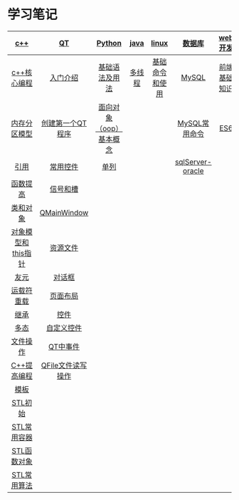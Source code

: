 # 学习笔记

| [c++](study/c++/)  |  [QT](study/QT/)  | [Python](study/python/) | [java](study/java/) | [linux](study/linux/) | [数据库](study/dataBase/) | [web开发](study/web/) |
| :--: | :--: | :----: | :---: | :----: | :-----: | :-----: |
|   [c++核心编程](study/c++/?id=c核心编程（ctrkc-注释-ctrku-解注释）)   | [入门介绍](study/QT/?id=_1-入门介绍) | [基础语法及用法](study/python/?id=基础语法及用法) | [多线程](/study/java/Multithreading/) | [基础命令和使用](study/linux/?id=study/linux/?id=linux基础命令和使用) | [MySQL](study/dataBase/?id=mysql) | [前端基础知识](study/web/?id=前端基础知识) |
| [内存分区模型](study/c++/?id=_1-内存分区模型) | [创建第一个QT程序](study/QT/?id=_2-创建第一个qt程序) | [面向对象（oop）基本概念](study/python/?id=面向对象（oop）基本概念) |  |       | [MySQL常用命令](study/dataBase/?id=mysql操作命令) | [ES6](study/web/?id=es6) |
| [引用](study/c++/?id=_2-引用) | [常用控件](study/QT/?id=_3-常用控件) | [单列](study/python/?id=单列) |  |       | [sqlServer-oracle](study/dataBase/?id=sql-server-oracle语句练习案例) |         |
| [函数提高](study/c++/?id=_3-函数的提高) | [信号和槽](study/QT/?id=_4-信号和槽) |        |        |       |        |         |
| [类和对象](study/c++/?id=_4-类和对象) | [QMainWindow](study/QT/?id=_5-qmainwindow（set开头，只有一个；add开头可以有多个）) |        |        |       |        |         |
| [对象模型和this指针](study/c++/?id=_43-c对象模型和this指针) | [资源文件](study/QT/?id=_6-资源文件) |        |        |       |        |         |
| [友元](study/c++/?id=_44-友元) | [对话框](study/QT/?id=_7-对话框) | | | | | |
| [运载符重载](study/c++/?id=_45-运算符重载) | [页面布局](study/QT/?id=_8-界面布局) | | | | | |
| [继承](study/c++/?id=_46-继承) | [控件](study/QT/?id=_9-控件) | | | | | |
| [多态](study/c++/?id=_47-多态) | [自定义控件](study/QT/?id=_10-自定义控件) | | | | | |
| [文件操作](study/c++/?id=_5-文件操作) | [QT中事件](study/QT/?id=_11-qt中事件) | | | | | |
| [C++提高编程](study/c++/?id=c-提高编程) | [QFile文件读写操作](study/QT/?id=_12-qfile文件读写操作) | | | | | |
| [模板](study/c++/?id=_1-模板) | | | | | | |
| [STL初始](study/c++/?id=_2-stl初识) | | | | | | |
| [STL常用容器](study/c++/?id=_3-stl-常用的容器) | | | | | | |
| [STL函数对象](study/c++/?id=_4-stl-函数对象) | | | | | | |
| [STL常用算法](study/c++/?id=_5-stl-常用算法) | | | | | | |


